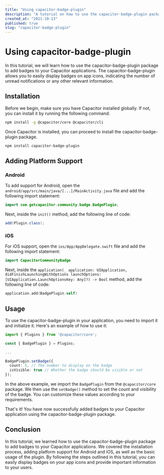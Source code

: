 ```yaml
---
title: "Using capacitor-badge-plugin"
description: "A tutorial on how to use the capacitor-badge-plugin package"
created_at: "2021-10-13"
published: true
slug: "capacitor-badge-plugin"
---
```


# Using capacitor-badge-plugin

In this tutorial, we will learn how to use the capacitor-badge-plugin package to add badges to your Capacitor applications. The capacitor-badge-plugin allows you to easily display badges on app icons, indicating the number of unread notifications or any other relevant information.

## Installation

Before we begin, make sure you have Capacitor installed globally. If not, you can install it by running the following command:

```bash
npm install -g @capacitor/core @capacitor/cli
```

Once Capacitor is installed, you can proceed to install the capacitor-badge-plugin package.

```bash
npm install capacitor-badge-plugin
```

## Adding Platform Support

### Android

To add support for Android, open the `android/app/src/main/java/[...]/MainActivity.java` file and add the following import statement:

```java
import com.getcapacitor.community.badge.BadgePlugin;
```

Next, inside the `init()` method, add the following line of code:

```java
add(Plugin.class);
```

### iOS

For iOS support, open the `ios/App/AppDelegate.swift` file and add the following import statement:

```swift
import CapacitorCommunityBadge
```

Next, inside the `application(_ application: UIApplication, didFinishLaunchingWithOptions launchOptions: [UIApplication.LaunchOptionsKey: Any]?) -> Bool` method, add the following line of code:

```swift
application.add(BadgePlugin.self)
```

## Usage

To use the capacitor-badge-plugin in your application, you need to import it and initialize it. Here's an example of how to use it:

```typescript
import { Plugins } from '@capacitor/core';

const { BadgePlugin } = Plugins;

...

BadgePlugin.setBadge({
  count: 5, // The number to display on the badge
  isVisible: true // Whether the badge should be visible or not
});
```

In the above example, we import the `BadgePlugin` from the `@capacitor/core` package. We then use the `setBadge()` method to set the count and visibility of the badge. You can customize these values according to your requirements.

That's it! You have now successfully added badges to your Capacitor application using the capacitor-badge-plugin package.

## Conclusion

In this tutorial, we learned how to use the capacitor-badge-plugin package to add badges to your Capacitor applications. We covered the installation process, adding platform support for Android and iOS, as well as the basic usage of the plugin. By following the steps outlined in this tutorial, you can easily display badges on your app icons and provide important information to your users.
